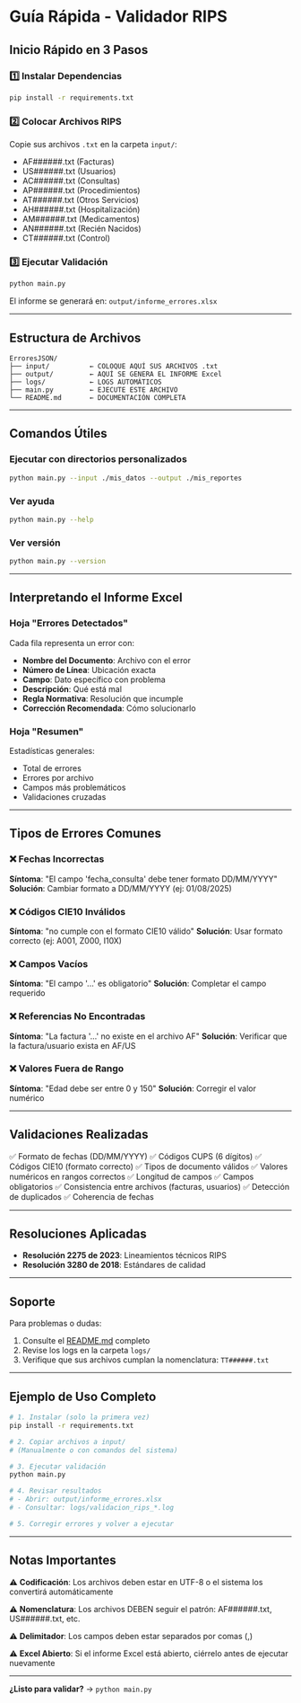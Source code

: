 # Guía Rápida - Validador RIPS

## Inicio Rápido en 3 Pasos

### 1️⃣ Instalar Dependencias
```bash
pip install -r requirements.txt
```

### 2️⃣ Colocar Archivos RIPS
Copie sus archivos `.txt` en la carpeta `input/`:
- AF######.txt (Facturas)
- US######.txt (Usuarios)
- AC######.txt (Consultas)
- AP######.txt (Procedimientos)
- AT######.txt (Otros Servicios)
- AH######.txt (Hospitalización)
- AM######.txt (Medicamentos)
- AN######.txt (Recién Nacidos)
- CT######.txt (Control)

### 3️⃣ Ejecutar Validación
```bash
python main.py
```

El informe se generará en: `output/informe_errores.xlsx`

---

## Estructura de Archivos

```
ErroresJSON/
├── input/          ← COLOQUE AQUÍ SUS ARCHIVOS .txt
├── output/         ← AQUÍ SE GENERA EL INFORME Excel
├── logs/           ← LOGS AUTOMÁTICOS
├── main.py         ← EJECUTE ESTE ARCHIVO
└── README.md       ← DOCUMENTACIÓN COMPLETA
```

---

## Comandos Útiles

### Ejecutar con directorios personalizados
```bash
python main.py --input ./mis_datos --output ./mis_reportes
```

### Ver ayuda
```bash
python main.py --help
```

### Ver versión
```bash
python main.py --version
```

---

## Interpretando el Informe Excel

### Hoja "Errores Detectados"
Cada fila representa un error con:
- **Nombre del Documento**: Archivo con el error
- **Número de Línea**: Ubicación exacta
- **Campo**: Dato específico con problema
- **Descripción**: Qué está mal
- **Regla Normativa**: Resolución que incumple
- **Corrección Recomendada**: Cómo solucionarlo

### Hoja "Resumen"
Estadísticas generales:
- Total de errores
- Errores por archivo
- Campos más problemáticos
- Validaciones cruzadas

---

## Tipos de Errores Comunes

### ❌ Fechas Incorrectas
**Síntoma**: "El campo 'fecha_consulta' debe tener formato DD/MM/YYYY"
**Solución**: Cambiar formato a DD/MM/YYYY (ej: 01/08/2025)

### ❌ Códigos CIE10 Inválidos
**Síntoma**: "no cumple con el formato CIE10 válido"
**Solución**: Usar formato correcto (ej: A001, Z000, I10X)

### ❌ Campos Vacíos
**Síntoma**: "El campo '...' es obligatorio"
**Solución**: Completar el campo requerido

### ❌ Referencias No Encontradas
**Síntoma**: "La factura '...' no existe en el archivo AF"
**Solución**: Verificar que la factura/usuario exista en AF/US

### ❌ Valores Fuera de Rango
**Síntoma**: "Edad debe ser entre 0 y 150"
**Solución**: Corregir el valor numérico

---

## Validaciones Realizadas

✅ Formato de fechas (DD/MM/YYYY)
✅ Códigos CUPS (6 dígitos)
✅ Códigos CIE10 (formato correcto)
✅ Tipos de documento válidos
✅ Valores numéricos en rangos correctos
✅ Longitud de campos
✅ Campos obligatorios
✅ Consistencia entre archivos (facturas, usuarios)
✅ Detección de duplicados
✅ Coherencia de fechas

---

## Resoluciones Aplicadas

- **Resolución 2275 de 2023**: Lineamientos técnicos RIPS
- **Resolución 3280 de 2018**: Estándares de calidad

---

## Soporte

Para problemas o dudas:
1. Consulte el [README.md](README.md) completo
2. Revise los logs en la carpeta `logs/`
3. Verifique que sus archivos cumplan la nomenclatura: `TT######.txt`

---

## Ejemplo de Uso Completo

```bash
# 1. Instalar (solo la primera vez)
pip install -r requirements.txt

# 2. Copiar archivos a input/
# (Manualmente o con comandos del sistema)

# 3. Ejecutar validación
python main.py

# 4. Revisar resultados
# - Abrir: output/informe_errores.xlsx
# - Consultar: logs/validacion_rips_*.log

# 5. Corregir errores y volver a ejecutar
```

---

## Notas Importantes

⚠️ **Codificación**: Los archivos deben estar en UTF-8 o el sistema los convertirá automáticamente

⚠️ **Nomenclatura**: Los archivos DEBEN seguir el patrón: AF######.txt, US######.txt, etc.

⚠️ **Delimitador**: Los campos deben estar separados por comas (,)

⚠️ **Excel Abierto**: Si el informe Excel está abierto, ciérrelo antes de ejecutar nuevamente

---

**¿Listo para validar?** → `python main.py`
